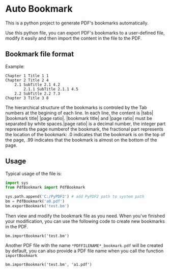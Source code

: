 # Auto Bookmark
This is a python project to generate PDF's bookmarks automatically.

Use this python file, you can export PDF's bookmarks to a user-defined
file, modify it easily and then import the content in the file to the PDF.

## Bookmark file format
Example:

```
Chapter 1 Title 1 1
Chapter 2 Title 2 4
	2.1 SubTitle 2.1 4.2
		2.1.1 SubTitle 2.1.1 4.5
	2.2 SubTitle 2.2 7.3
Chapter 3 Title 3 8
```

The hierarchical structure of the bookmarks is controled by the Tab numbers
at the begining of each line. In each line, the content is
|tabs| |bookmark title| |page ratio|. |bookmark title| and |page ratio|
must be separated by white spaces.|page ratio| is a decimal number,
the integer part represents the page numberof the bookmark, 
the fractional part represents the location of the bookmark:
.0 indicates that the bookmark is on the top of the page, .99 indicates that
the bookmark is almost on the bottom of the page.

## Usage
Typical usage of the file is:
```python
import sys
from PdfBookmark import PdfBookmark

sys.path.append('C:/PyPDF2') # add PyPDF2 path to system path
bm = PdfBookmark('a0.pdf')
bm.exportBookmark('test.bm')
```
Then view and modify the bookmark file as you need.
When you've finished your modification, you can use the following code to create new
bookmarks in the PDF.
```
bm.importBookmark('test.bm')
```
Another PDF file with the name `*PDFFILENAME*_bookmark.pdf` will be created by default, 
you can also provide a PDF file name when you call the function `importBookmark`
```
bm.importBookmark('test.bm', 'a1.pdf')
```